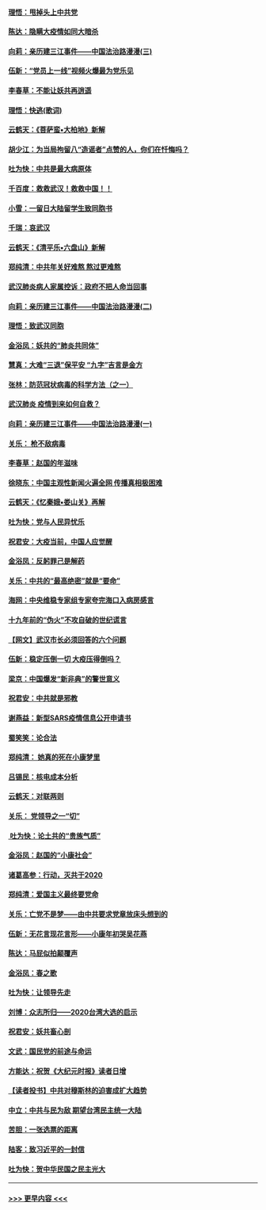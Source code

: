 #### [理悟：甩掉头上中共党](../pages/nsc993/n11838826.md?t=02021944) 
#### [陈达：隐瞒大疫情如同大暗杀](../pages/nsc993/n11838771.md?t=02021944) 
#### [向莉：亲历建三江事件——中国法治路漫漫(三)](../pages/nsc993/n11831825.md?t=02021944) 
#### [伍新：“党员上一线”视频火爆最为党乐见](../pages/nsc993/n11838200.md?t=02021944) 
#### [李春草：不能让妖共再逍遥](../pages/nsc993/n11838102.md?t=02021944) 
#### [理悟：快逃(歌词)](../pages/nsc993/n11838083.md?t=02021944) 
#### [云鹤天：《菩萨蛮▪大柏地》新解](../pages/nsc993/n11838059.md?t=02021944) 
#### [胡少江：为当局拘留八“造谣者”点赞的人，你们在忏悔吗？](../pages/nsc993/n11836801.md?t=02021944) 
#### [吐为快：中共是最大病原体](../pages/nsc993/n11836748.md?t=02021944) 
#### [千百度：救救武汉！救救中国！！](../pages/nsc993/n11836145.md?t=02021944) 
#### [小雪：一留日大陆留学生致同胞书](../pages/nsc993/n11834624.md?t=02021944) 
#### [千瑞：哀武汉](../pages/nsc993/n11833647.md?t=02021944) 
#### [云鹤天：《清平乐▪六盘山》新解](../pages/nsc993/n11833611.md?t=02021944) 
#### [郑纯清：中共年关好难熬 熬过更难熬](../pages/nsc993/n11833489.md?t=02021944) 
#### [武汉肺炎病人家属控诉：政府不把人命当回事](../pages/nsc993/n11833205.md?t=02021944) 
#### [向莉：亲历建三江事件——中国法治路漫漫(二)](../pages/nsc993/n11829102.md?t=02021944) 
#### [理悟：致武汉同胞](../pages/nsc993/n11831522.md?t=02021944) 
#### [金浴凤：妖共的“肺炎共同体”](../pages/nsc993/n11829448.md?t=02021944) 
#### [慧真：大难“三退”保平安 “九字”吉言是金方](../pages/nsc993/n11829501.md?t=02021944) 
#### [张林：防范冠状病毒的科学方法（之一）](../pages/nsc993/n11828618.md?t=02021944) 
#### [武汉肺炎 疫情到来如何自救？](../pages/nsc993/n11827632.md?t=02021944) 
#### [向莉：亲历建三江事件——中国法治路漫漫(一)](../pages/nsc993/n11827190.md?t=02021944) 
#### [关乐： 枪不敌病毒](../pages/nsc993/n11826746.md?t=02021944) 
#### [李春草：赵国的年滋味](../pages/nsc993/n11826321.md?t=02021944) 
#### [徐晓东：中国主观性新闻火遍全网 传播真相极困难](../pages/nsc993/n11826508.md?t=02021944) 
#### [云鹤天：《忆秦娥▪娄山关》再解](../pages/nsc993/n11824682.md?t=02021944) 
#### [吐为快：党与人民异忧乐](../pages/nsc993/n11824660.md?t=02021944) 
#### [祝君安：大疫当前，中国人应觉醒](../pages/nsc993/n11821946.md?t=02021944) 
#### [金浴凤：反躬罪己是解药](../pages/nsc993/n11820280.md?t=02021944) 
#### [关乐：中共的“最高绝密”就是“要命”](../pages/nsc993/n11816946.md?t=02021944) 
#### [海网：中央维稳专家组专家夸完海口入病房感言](../pages/nsc993/n11815138.md?t=02021944) 
#### [十九年前的“伪火”不攻自破的世纪谎言](../pages/nsc993/n11813238.md?t=02021944) 
#### [【网文】武汉市长必须回答的六个问题](../pages/nsc993/n11813848.md?t=02021944) 
#### [伍新：稳定压倒一切 大疫压得倒吗？](../pages/nsc993/n11812634.md?t=02021944) 
#### [梁京：中国爆发“新非典”的警世意义](../pages/nsc993/n11812554.md?t=02021944) 
#### [祝君安：中共就是邪教](../pages/nsc993/n11812431.md?t=02021944) 
#### [谢燕益：新型SARS疫情信息公开申请书](../pages/nsc993/n11808840.md?t=02021944) 
#### [蜀笑笑：论合法](../pages/nsc993/n11808064.md?t=02021944) 
#### [郑纯清： 她真的死在小康梦里](../pages/nsc993/n11806623.md?t=02021944) 
#### [吕锡民：核电成本分析](../pages/nsc993/n11806284.md?t=02021944) 
#### [云鹤天：对联两则](../pages/nsc993/n11805957.md?t=02021944) 
#### [关乐： 党领导之一“切”](../pages/nsc993/n11804505.md?t=02021944) 
#### [ 吐为快：论土共的“贵族气质”](../pages/nsc993/n11804490.md?t=02021944) 
#### [金浴凤：赵国的“小康社会”](../pages/nsc993/n11804452.md?t=02021944) 
#### [诸葛高参：行动，灭共于2020](../pages/nsc993/n11804120.md?t=02021944) 
#### [郑纯清：爱国主义最终要党命](../pages/nsc993/n11802197.md?t=02021944) 
#### [关乐：亡党不是梦——由中共要求党章放床头想到的](../pages/nsc993/n11802156.md?t=02021944) 
#### [伍新：无花言现花言形——小康年初哭吴花燕](../pages/nsc993/n11800044.md?t=02021944) 
#### [陈达：马屁似拍颠覆声](../pages/nsc993/n11800010.md?t=02021944) 
#### [金浴凤：春之歌](../pages/nsc993/n11797687.md?t=02021944) 
#### [吐为快：让领导先走](../pages/nsc993/n11797512.md?t=02021944) 
#### [刘博：众志所归——2020台湾大选的启示](../pages/nsc993/n11796878.md?t=02021944) 
#### [祝君安：妖共畜心剖](../pages/nsc993/n11794273.md?t=02021944) 
#### [文武：国民党的前途与命运](../pages/nsc993/n11794198.md?t=02021944) 
#### [方能达：祝贺《大纪元时报》读者日增](../pages/nsc993/n11793807.md?t=02021944) 
#### [【读者投书】中共对穆斯林的迫害成扩大趋势](../pages/nsc993/n11791371.md?t=02021944) 
#### [中立：中共与民为敌 期望台湾民主统一大陆](../pages/nsc993/n11790392.md?t=02021944) 
#### [苦胆：一张选票的距离](../pages/nsc993/n11788914.md?t=02021944) 
#### [陆客：致习近平的一封信](../pages/nsc993/n11788867.md?t=02021944) 
#### [吐为快：贺中华民国之民主光大](../pages/nsc993/n11788618.md?t=02021944) 

----
#### [ >>> 更早内容 <<< ](../indexes/nsc993-earlier.md)
